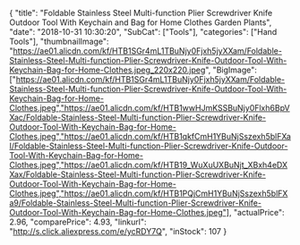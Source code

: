 {
	"title": "Foldable Stainless Steel Multi-function Plier Screwdriver Knife Outdoor Tool With Keychain and Bag for Home Clothes Garden Plants",
	"date": "2018-10-31 10:30:20",
	"SubCat": ["Tools"],
	"categories": ["Hand Tools"],
	"thumbnailImage": "https://ae01.alicdn.com/kf/HTB1SGr4mL1TBuNjy0Fjxh5jyXXam/Foldable-Stainless-Steel-Multi-function-Plier-Screwdriver-Knife-Outdoor-Tool-With-Keychain-Bag-for-Home-Clothes.jpeg_220x220.jpeg",
	"BigImage": ["https://ae01.alicdn.com/kf/HTB1SGr4mL1TBuNjy0Fjxh5jyXXam/Foldable-Stainless-Steel-Multi-function-Plier-Screwdriver-Knife-Outdoor-Tool-With-Keychain-Bag-for-Home-Clothes.jpeg","https://ae01.alicdn.com/kf/HTB1wwHJmKSSBuNjy0Flxh6BpVXac/Foldable-Stainless-Steel-Multi-function-Plier-Screwdriver-Knife-Outdoor-Tool-With-Keychain-Bag-for-Home-Clothes.jpeg","https://ae01.alicdn.com/kf/HTB1qkfCmH1YBuNjSszexh5blFXaI/Foldable-Stainless-Steel-Multi-function-Plier-Screwdriver-Knife-Outdoor-Tool-With-Keychain-Bag-for-Home-Clothes.jpeg","https://ae01.alicdn.com/kf/HTB19_WuXuUXBuNjt_XBxh4eDXXax/Foldable-Stainless-Steel-Multi-function-Plier-Screwdriver-Knife-Outdoor-Tool-With-Keychain-Bag-for-Home-Clothes.jpeg","https://ae01.alicdn.com/kf/HTB1PQjCmH1YBuNjSszexh5blFXa9/Foldable-Stainless-Steel-Multi-function-Plier-Screwdriver-Knife-Outdoor-Tool-With-Keychain-Bag-for-Home-Clothes.jpeg"],
	"actualPrice": 2.96,
	"comparePrice": 4.93,
	"linkurl": "http://s.click.aliexpress.com/e/ycRDY7Q",
	"inStock": 107
}
